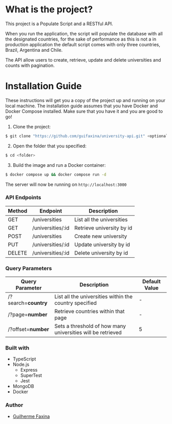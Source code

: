# What is the project?

This project is a Populate Script and a RESTful API.

When you run the application, the script will populate the database with all the designated countries, 
for the sake of performance as this is not a in production application the default script comes with only three countries, Brazil, Argentina and Chile.

The API allow users to create, retrieve, update and delete universities and counts with pagination. 

# Installation Guide

These instructions will get you a copy of the project up and running on your local machine.
The installation guide assumes that you have Docker and Docker Compose installed. Make sure that you have it and you are good to go!

1. Clone the project:
```sh
$ git clone "https://github.com/guifaxina/university-api.git" <optional:folder>
```
2. Open the folder that you specified:
```sh
$ cd <folder>
```
3. Build the image and run a Docker container:
```sh
$ docker compose up && docker compose run -d 
```
The server will now be running on `http://localhost:3000`
### API Endpoints

| Method | Endpoint | Description |
| ------ | -------- | ----------- |
| GET    | /universities | List all the universities |
| GET    | /universities/:id | Retrieve university by id |
| POST   | /universities | Create new university |
| PUT   | /universities/:id | Update university by id |
| DELETE   | /universities/:id | Delete university by id |

### Query Parameters 
| Query Parameter | Description | Default Value |
| --------------- | ----------- | ------------- |
| /?search=**country** | List all the universities within the country specified | - |
| /?page=**number** | Retrieve countries within that page | - |
| /?offset=**number** | Sets a threshold of how many universities will be retrieved | 5 |

### Built with
* TypeScript
* Node.js
  * Express
  * SuperTest
  * Jest
* MongoDB
* Docker

### Author
* [Guilherme Faxina](https://www.linkedin.com/in/guifaxina/)
